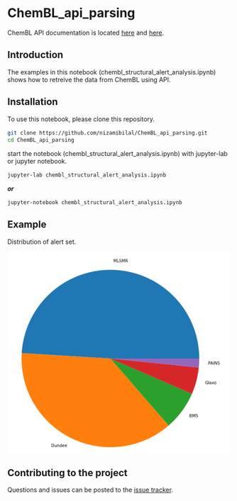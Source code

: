 # ChemBL_api_parsing

ChemBL API documentation is located [here](https://www.ebi.ac.uk/chembl/api/data/docs) and [here](https://chembl.gitbook.io/chembl-interface-documentation/web-services/chembl-data-web-services).

## Introduction

The examples in this notebook (chembl_structural_alert_analysis.ipynb) shows how to retreive the data from ChemBL using API.

## Installation 

To use this notebook, please clone this repository. 

```bash
git clone https://github.com/nizamibilal/ChemBL_api_parsing.git
cd ChemBL_api_parsing
```

start the notebook (chembl_structural_alert_analysis.ipynb) with jupyter-lab or jupyter notebook. 

```bash
jupyter-lab chembl_structural_alert_analysis.ipynb
```

***or*** 

```bash
jupyter-notebook chembl_structural_alert_analysis.ipynb
```

## Example
Distribution of alert set.

![Alert set](images/alert_set_pie.png)

## Contributing to the project

Questions and issues can be posted to the [issue tracker](https://github.com/nizamibilal/ChemBL_api_parsing/issues).
